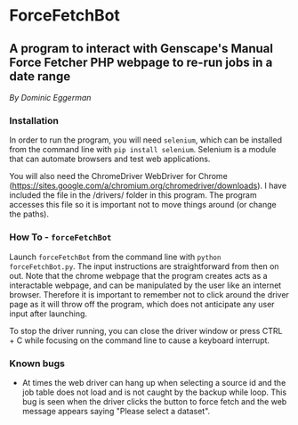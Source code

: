 # ForceFetchBot

## A program to interact with Genscape's Manual Force Fetcher PHP webpage to re-run jobs in a date range

*By Dominic Eggerman*

### Installation

In order to run the program, you will need `selenium`, which can be installed from the command line with `pip install selenium`.  Selenium is a module that can automate browsers and test web applications.

You will also need the ChromeDriver WebDriver for Chrome (https://sites.google.com/a/chromium.org/chromedriver/downloads).  I have included the file in the /drivers/ folder in this program.  The program accesses this file so it is important not to move things around (or change the paths).

### How To - `forceFetchBot`

Launch `forceFetchBot` from the command line with `python forceFetchBot.py`.  The input instructions are straightforward from then on out.  Note that the chrome webpage that the program creates acts as a interactable webpage, and can be manipulated by the user like an internet browser.  Therefore it is important to remember not to click around the driver page as it will throw off the program, which does not anticipate any user input after launching.

To stop the driver running, you can close the driver window or press CTRL + C while focusing on the command line to cause a keyboard interrupt.

### Known bugs

- At times the web driver can hang up when selecting a source id and the job table does not load and is not caught by the backup while loop. This bug is seen when the driver clicks the button to force fetch and the web message appears saying "Please select a dataset".